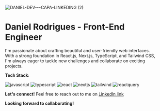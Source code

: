 [JAVASCRIPT__BADGE]: https://img.shields.io/badge/Javascript-000?style=for-the-badge&logo=javascript
[TYPESCRIPT__BADGE]: https://img.shields.io/badge/typescript-D4FAFF?style=for-the-badge&logo=typescript
[REACT__BADGE]: https://img.shields.io/badge/React-23272F?style=for-the-badge&logo=react
[NEXJS__BADGE]: https://img.shields.io/badge/nextjs-000?style=for-the-badge&logo=next.js
[TAILWIND__BADGE]: https://img.shields.io/badge/tailwindcss-0F172A?style=for-the-badge&logo=tailwindcss
[TANSTACK__BADGE]: https://img.shields.io/badge/reactquery-030712?style=for-the-badge&logo=react-query

![DANIEL-DEV---CAPA-LINKEDING (2)](https://github.com/danielrdsdev/danielrdsdev/assets/97995126/ea2f210f-baac-44ae-8a7c-b6144d049399)

# Daniel Rodrigues - Front-End Engineer

I'm passionate about crafting beautiful and user-friendly web interfaces. With a strong foundation in React.js, Next.js, TypeScript, and Tailwind CSS, I'm always eager to tackle new challenges and collaborate on exciting projects.

**Tech Stack:**

![javascript][JAVASCRIPT__BADGE]
![typescript][TYPESCRIPT__BADGE]
![react][REACT__BADGE]
![nextjs][NEXJS__BADGE]
![tailwind][TAILWIND__BADGE]
![reactquery][TANSTACK__BADGE]

**Let's connect!**
Feel free to reach out to me on [LinkedIn link](https://www.linkedin.com/in/danielrdsdev/)

**Looking forward to collaborating!**
